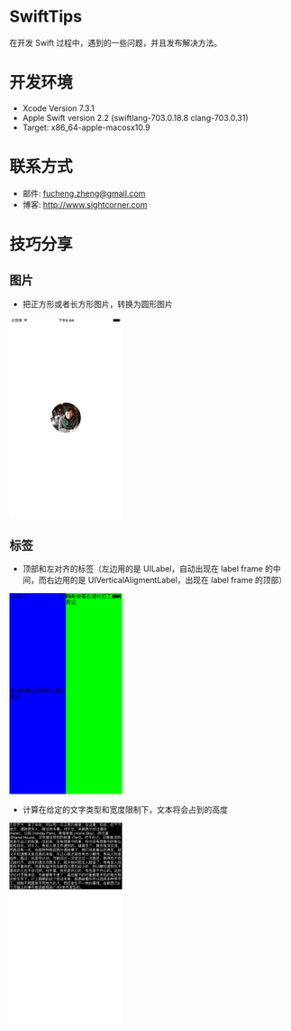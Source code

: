 # SwiftTips
在开发 Swift 过程中，遇到的一些问题，并且发布解决方法。

# 开发环境
- Xcode Version 7.3.1
- Apple Swift version 2.2 (swiftlang-703.0.18.8 clang-703.0.31)
- Target: x86_64-apple-macosx10.9

# 联系方式
- 邮件: fucheng.zheng@gmail.com
- 博客: http://www.sightcorner.com

# 技巧分享

## 图片

- 把正方形或者长方形图片，转换为圆形图片

<img src="https://raw.githubusercontent.com/Aaron-zheng/SwiftTips/master/screenshot/circleimage.jpg" alt="" width="200px">

## 标签

- 顶部和左对齐的标签（左边用的是 UILabel，自动出现在 label frame 的中间，而右边用的是 UIVerticalAligmentLabel，出现在 label frame 的顶部）

<img src="https://raw.githubusercontent.com/Aaron-zheng/SwiftTips/master/screenshot/uiverticalaligmentlabel.jpg" alt="" width="200px">

- 计算在给定的文字类型和宽度限制下，文本将会占到的高度

<img src="https://raw.githubusercontent.com/Aaron-zheng/SwiftTips/master/screenshot/precalculatetextheight.jpg" alt="" width="200px">